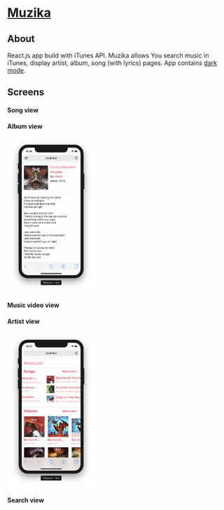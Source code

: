 # [Muzika](https://github.com/jb1905/Muzika)

## About
React.js app build with iTunes API. Muzika allows You search music in iTunes, display artist, album, song (with lyrics) pages. App contains [dark mode](https://github.com/jb1905/darky.js).

## Screens
#### Song view

#### Album view
<img src="./docs/assets/song/mobile-light.png" width="200" alt="Song view on mobile device (light theme)"/>

#### Music video view

#### Artist view
<img src="./docs/assets/artist/mobile-light.png" width="200" alt="Artist view on mobile device (light theme)"/>

#### Search view

